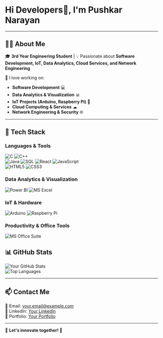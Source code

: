 #  Hi  Developers👋, I'm Pushkar Narayan
<hr>



## 👨‍🎓 About Me  
🎓 **3rd Year Engineering Student** | 💡 Passionate about **Software Development, IoT, Data Analytics, Cloud Services, and Network Engineering**  

🚀 I love working on:  
- **Software Development** 💻  
- **Data Analytics & Visualization** 📊  
- **IoT Projects (Arduino, Raspberry Pi)** 🔌  
- **Cloud Computing & Services** ☁  
- **Network Engineering & Security** 🌐  

---

## 🔧 Tech Stack  
### **Languages & Tools**  
![C](https://img.shields.io/badge/-C-00599C?style=flat&logo=c&logoColor=white)          ![C++](https://img.shields.io/badge/-C++-00599C?style=flat&logo=c%2B%2B&logoColor=white)  
![Java](https://img.shields.io/badge/-Java-007396?style=flat&logo=java&logoColor=white)          ![SQL](https://img.shields.io/badge/-SQL-4479A1?style=flat&logo=sqlite&logoColor=white) 
![React](https://img.shields.io/badge/-React-61DAFB?style=flat&logo=react&logoColor=black)              ![JavaScript](https://img.shields.io/badge/-JavaScript-F7DF1E?style=flat&logo=javascript&logoColor=black)  
![HTML5](https://img.shields.io/badge/-HTML5-E34F26?style=flat&logo=html5&logoColor=white)             ![CSS3](https://img.shields.io/badge/-CSS3-1572B6?style=flat&logo=css3&logoColor=white)  

### **Data Analytics & Visualization**  
![Power BI](https://img.shields.io/badge/-PowerBI-F2C811?style=flat&logo=powerbi&logoColor=black)   ![MS Excel](https://img.shields.io/badge/-MS%20Excel-217346?style=flat&logo=microsoft-excel&logoColor=white)  

### **IoT & Hardware**  
![Arduino](https://img.shields.io/badge/-Arduino-00979D?style=flat&logo=arduino&logoColor=white)     ![Raspberry Pi](https://img.shields.io/badge/-RaspberryPi-C51A4A?style=flat&logo=raspberrypi&logoColor=white)  

### **Productivity & Office Tools**  
![MS Office Suite](https://img.shields.io/badge/-MS%20Office-D83B01?style=flat&logo=microsoft-office&logoColor=white)  


## 📊 GitHub Stats  
![Your GitHub Stats](https://github-readme-stats.vercel.app/api?username=Pnarayan-3&show_icons=true&theme=radical)  
![Top Languages](https://github-readme-stats.vercel.app/api/top-langs/?username=Pnarayan-3&layout=compact&theme=radical)  


---

## 📫 Contact Me  
📧 Email: your.email@example.com  
💼 LinkedIn: [Your LinkedIn](https://www.linkedin.com/in/your-profile/)  
🔗 Portfolio: [Your Portfolio](https://yourportfolio.com/)  

---

🌟 **Let's innovate together! 🚀**  

